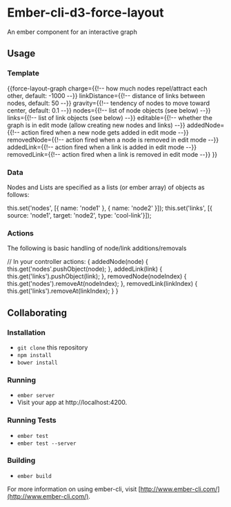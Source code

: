 # Ember-cli-d3-force-layout

An ember component for an interactive graph

## Usage
### Template

 {{force-layout-graph
    charge={{!-- how much nodes repel/attract each other, default: -1000 --}}
    linkDistance={{!-- distance of links between nodes, default: 50 --}}
    gravity={{!-- tendency of nodes to move toward center, default: 0.1 --}}
    nodes={{!-- list of node objects (see below) --}}
    links={{!-- list of link objects (see below) --}}
    editable={{!-- whether the graph is in edit mode (allow creating new nodes and links) --}}
    addedNode={{!-- action fired when a new node gets added in edit mode --}}
    removedNode={{!-- action fired when a node is removed in edit mode --}}
    addedLink={{!-- action fired when a link is added in edit mode --}}
    removedLink={{!-- action fired when a link is removed in edit mode --}}
 }}

### Data
Nodes and Lists are specified as a lists (or ember array) of objects as follows:

 this.set('nodes', [{ name: 'node1' }, { name: 'node2' }]);
 this.set('links', [{ source: 'node1', target: 'node2', type: 'cool-link'}]);

### Actions
The following is basic handling of node/link additions/removals

 // In your controller
 actions: {
   addedNode(node) {
     this.get('nodes'.pushObject(node);
   },
   addedLink(link) {
     this.get('links').pushObject(link);
   },
   removedNode(nodeIndex) {
     this.get('nodes').removeAt(nodeIndex);
   },
   removedLink(linkIndex) {
     this.get('links').removeAt(linkIndex);
   }
 }

## Collaborating

### Installation

* `git clone` this repository
* `npm install`
* `bower install`

### Running

* `ember server`
* Visit your app at http://localhost:4200.

### Running Tests

* `ember test`
* `ember test --server`

### Building

* `ember build`

For more information on using ember-cli, visit [http://www.ember-cli.com/](http://www.ember-cli.com/).
